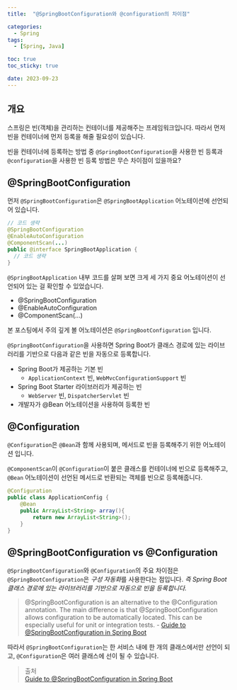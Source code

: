 ```yaml
---
title:  "@SpringBootConfiguration와 @configuration의 차이점"

categories:
  - Spring
tags:
  - [Spring, Java]

toc: true
toc_sticky: true

date: 2023-09-23
---
```


## 개요
스프링은 빈(객체)을 관리하는 컨테이너를 제공해주는 프레임워크입니다.
따라서 먼저 빈을 컨테이너에 먼저 등록을 해줄 필요성이 있습니다.

빈을 컨테이너에 등록하는 방법 중 `@SpringBootConfiguration`을 사용한 빈 등록과 `@configuration`을 사용한 빈 등록 방법은 무슨 차이점이 있을까요?

## @SpringBootConfiguration

먼저 `@SpringBootConfiguration`은 `@SpringBootApplication` 어노테이션에 선언되어 있습니다.

```java
// 코드 생략
@SpringBootConfiguration
@EnableAutoConfiguration
@ComponentScan(...)
public @interface SpringBootApplication {
  // 코드 생략
}
```

`@SpringBootApplication` 내부 코드를 살펴 보면 크게 세 가지 중요 어노테이션이 선언되어 있는 걸 확인할 수 있었습니다.
- @SpringBootConfiguration
- @EnableAutoConfiguration
- @ComponentScan(...)

본 포스팅에서 주의 깊게 볼 어노테이션은 `@SpringBootConfiguration` 입니다.  

`@SpringBootConfiguration`을 사용하면 Spring Boot가 클래스 경로에 있는 라이브러리를 기반으로 다음과 같은 빈을 자동으로 등록합니다.

- Spring Boot가 제공하는 기본 빈
  - `ApplicationContext` 빈, `WebMvcConfigurationSupport` 빈
- Spring Boot Starter 라이브러리가 제공하는 빈
  - `WebServer` 빈, `DispatcherServlet` 빈
- 개발자가 @Bean 어노테이션을 사용하여 등록한 빈

## @Configuration

`@Configuration`은 `@Bean`과 함께 사용되며, 메서드로 빈을 등록해주기 위한 어노테이션 입니다.

`@ComponentScan`이 `@Configuration`이 붙은 클래스를 컨테이너에 빈으로 등록해주고, `@Bean` 어노테이션이 선언된 메서드로 반환되는 객체를 빈으로 등록해줍니다.

```java
@Configuration
public class ApplicationConfig {    
    @Bean
    public ArrayList<String> array(){
        return new ArrayList<String>();
    }   
}
```

## @SpringBootConfiguration vs @Configuration

`@SpringBootConfiguration`와 `@Configuration`의 주요 차이점은 `@SpringBootConfiguration`은 *구성 자동화*를 사용한다는 점입니다. *즉 Spring Boot 클래스 경로에 있는 라이브러리를 기반으로 자동으로 빈을 등록합니다.*

> @SpringBootConfiguration is an alternative to the @Configuration annotation. The main difference is that @SpringBootConfiguration allows configuration to be automatically located. This can be especially useful for unit or integration tests. - [Guide to @SpringBootConfiguration in Spring Boot](https://www.baeldung.com/springbootconfiguration-annotation)

따라서 `@SpringBootConfiguration`는 한 서비스 내에 한 개의 클래스에서만 선언이 되고, `@Configuration`은 여러 클래스에 선이 될 수 있습니다.

> 출처  
> [Guide to @SpringBootConfiguration in Spring Boot](https://www.baeldung.com/springbootconfiguration-annotation)
